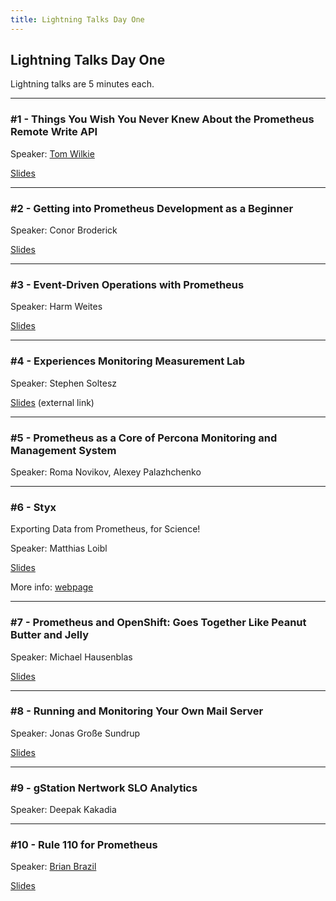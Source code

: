 ```yaml
---
title: Lightning Talks Day One
---
```


## Lightning Talks Day One

Lightning talks are 5 minutes each.

---

### #1 - Things You Wish You Never Knew About the Prometheus Remote Write API

Speaker: [Tom Wilkie](/2017-munich/speakers/tom-wilkie/)

[Slides](/2017-munich/slides/lightning-talks-day1-01.pdf)

---

### #2 - Getting into Prometheus Development as a Beginner

Speaker: Conor Broderick

[Slides](/2017-munich/slides/lightning-talks-day1-02.pdf)

---

### #3 - Event-Driven Operations with Prometheus

Speaker: Harm Weites

[Slides](/2017-munich/slides/lightning-talks-day1-03.pdf)

---

### #4 - Experiences Monitoring Measurement Lab

Speaker: Stephen Soltesz

[Slides](https://goo.gl/UY7uXT) (external link)

---

### #5 - Prometheus as a Core of Percona Monitoring and Management System

Speaker: Roma Novikov, Alexey Palazhchenko

---

### #6 - Styx
Exporting Data from Prometheus, for Science!

Speaker: Matthias Loibl

[Slides](/2017-munich/slides/lightning-talks-day1-06.pdf)

More info: [webpage](https://matthiasloibl.com/posts/prometheus-styx/)

---

### #7 - Prometheus and OpenShift: Goes Together Like Peanut Butter and Jelly

Speaker: Michael Hausenblas

[Slides](/2017-munich/slides/lightning-talks-day1-07.pdf)

---

### #8 - Running and Monitoring Your Own Mail Server

Speaker: Jonas Große Sundrup

[Slides](/2017-munich/slides/lightning-talks-day1-08.pdf)

---

### #9 - gStation Nertwork SLO Analytics

Speaker: Deepak Kakadia

---

### #10 - Rule 110 for Prometheus

Speaker: [Brian Brazil](/2017-munich/speakers/brian-brazil/)

[Slides](/2017-munich/slides/lightning-talks-day1-10.pdf)

